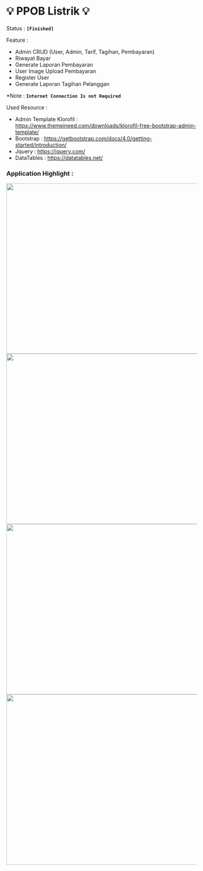 <h1>&#x1F4A1; PPOB Listrik &#x1F4A1;</h1>

Status : <b>`[Finished]`</b>

Feature : 
* Admin CRUD (User, Admin, Tarif, Tagihan, Pembayaran)
* Riwayat Bayar
* Generate Laporan Pembayaran
* User Image Upload Pembayaran
* Register User
* Generate Laporan Tagihan Pelanggan

*Note : <b>`Internet Connection Is not Required`</b>

Used Resource : 
* Admin Template Klorofil : https://www.themeineed.com/downloads/klorofil-free-bootstrap-admin-template/
* Bootstrap : https://getbootstrap.com/docs/4.0/getting-started/introduction/
* Jquery : https://jquery.com/
* DataTables : https://datatables.net/

<h3> <b> Application Highlight :</b> </h3>

<img src="https://gitlab.com/ShinyQ_11/ukk_ppob/raw/master/ss/login.PNG"
height="450px" width="1000px">
<img src="https://gitlab.com/ShinyQ_11/ukk_ppob/raw/master/ss/dash.PNG"
height="450px" width="1000px">
<img src="https://gitlab.com/ShinyQ_11/ukk_ppob/raw/master/ss/bayar.PNG"
height="450px" width="1000px">
<img src="https://gitlab.com/ShinyQ_11/ukk_ppob/raw/master/ss/generate.PNG"
height="450px" width="1000px">




